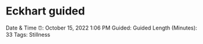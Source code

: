 # Eckhart guided

Date & Time ⏰: October 15, 2022 1:06 PM
Guided: Guided
Length (Minutes): 33
Tags: Stillness